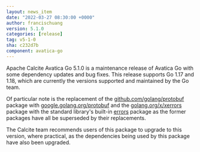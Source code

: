 ```yaml
---
layout: news_item
date: "2022-03-27 08:30:00 +0000"
author: francischuang
version: 5.1.0
categories: [release]
tag: v5-1-0
sha: c232d7b
component: avatica-go
---
```

<!--
{% comment %}
Licensed to the Apache Software Foundation (ASF) under one or more
contributor license agreements.  See the NOTICE file distributed with
this work for additional information regarding copyright ownership.
The ASF licenses this file to you under the Apache License, Version 2.0
(the "License"); you may not use this file except in compliance with
the License.  You may obtain a copy of the License at

http://www.apache.org/licenses/LICENSE-2.0

Unless required by applicable law or agreed to in writing, software
distributed under the License is distributed on an "AS IS" BASIS,
WITHOUT WARRANTIES OR CONDITIONS OF ANY KIND, either express or implied.
See the License for the specific language governing permissions and
limitations under the License.
{% endcomment %}
-->

Apache Calcite Avatica Go 5.1.0 is a maintenance release of Avatica Go with some dependency updates and bug fixes.
This release supports Go 1.17 and 1.18, which are currently the versions supported and maintained by the Go team.

Of particular note is the replacement of the [github.com/golang/protobuf](https://github.com/golang/protobuf) package with
[google.golang.org/protobuf](https://pkg.go.dev/google.golang.org/protobuf) and the 
[golang.org/x/xerrors](https://pkg.go.dev/golang.org/x/xerrors) package with the standard library's built-in 
[errors](https://pkg.go.dev/errors) package as the former packages have all be superseded by their replacements.

The Calcite team recommends users of this package to upgrade to this version, where practical, as the dependencies being
used by this package have also been upgraded.
